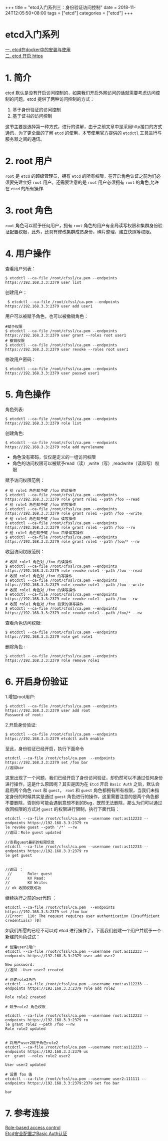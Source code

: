 +++
title = "etcd入门系列三：身份验证访问控制"
date = 2018-11-24T12:05:50+08:00
tags = ["etcd"]
categories = ["etcd"]
+++

# etcd入门系列
[一. etcd在docker中的安装与使用](http://www.artacode.com/posts/etcd/install/)  
[二. etcd 开启 https](http://www.artacode.com/posts/etcd/enable-https/)  

# 1. 简介
etcd 默认是没有开启访问控制的，如果我们开启外网访问的话就需要考虑访问控制的问题，etcd 提供了两种访问控制的方式：
1. 基于身份验证的访问控制
2. 基于证书的访问控制 

这节主要是选择第一种方式，进行的讲解，由于之前文章中是采用http接口的方式通讯，为了更全面的了解 `etcd` 的使用，本节使用官方提供的 `etcdctl` 工具进行与服务器之间的通讯。

# 2. root 用户
`root` 是 `etcd` 的超级管理员，拥有 `etcd` 的所有权限，在开启角色认证之前为们必须要先建立好 `root` 用户。还需要注意的是 `root` 用户必须拥有 `root` 的角色,允许在 `etcd` 的所有操作.

# 3. root 角色
`root` 角色可以赋予任何用户，拥有 `root` 角色的用户有全局读写权限和集群身份验证配置权限，此外，还具有修改集群成员身份，碎片整理，建立快照等权限。
    	
# 4. 用户操作
查看用户列表：  

    $ etcdctl --ca-file /root/cfssl/ca.pem --endpoints https://192.168.3.3:2379 user list
创建用户：

     $ etcdctl --ca-file /root/cfssl/ca.pem --endpoints https://192.168.3.3:2379 user add user1
用户可以被赋予角色，也可以被撤销角色：
	
    #赋予权限
	$ etcdctl --ca-file /root/cfssl/ca.pem --endpoints https://192.168.3.3:2379 user grant --roles root user1
    # 撤销权限
	$ etcdctl --ca-file /root/cfssl/ca.pem --endpoints https://192.168.3.3:2379 user revoke --roles root user1
修改用户密码：

    $ etcdctl --ca-file /root/cfssl/ca.pem --endpoints https://192.168.3.3:2379 user passwd user1
# 5. 角色操作
角色列表:

	$ etcdctl --ca-file /root/cfssl/ca.pem --endpoints https://192.168.3.3:2379 role list
创建角色:

	$ etcdctl --ca-file /root/cfssl/ca.pem --endpoints https://192.168.3.3:2379 role add myrolename
    
- 角色没有密码，仅仅是定义的一组访问权限
- 角色的访问权限可以被赋予read（读）,write（写）,readwrite（读和写）权限

赋予访问权限范例：
```
# 给 role1 角色赋予键 /foo 的读操作
$ etcdctl --ca-file /root/cfssl/ca.pem --endpoints https://192.168.3.3:2379 role grant role1 --path /foo --read
# 给 role1 角色赋予键 /foo 的写操作
$ etcdctl --ca-file /root/cfssl/ca.pem --endpoints https://192.168.3.3:2379 role grant role1 --path /foo --write
# 给 role1 角色赋予键 /foo 读写操作
$ etcdctl --ca-file /root/cfssl/ca.pem --endpoints https://192.168.3.3:2379 role grant role1 --path /foo --rw
# 给 role1 角色赋予键 /foo 目录读写操作
$ etcdctl --ca-file /root/cfssl/ca.pem --endpoints https://192.168.3.3:2379 role grant role1 --path /foo/* --rw
```
收回访问权限范例：
```
# 收回 role1 角色对 /foo 的读操作
$ etcdctl --ca-file /root/cfssl/ca.pem --endpoints https://192.168.3.3:2379 role revoke role1 --path /foo --read
# 收回 role1 角色对 /foo 的写操作
$ etcdctl --ca-file /root/cfssl/ca.pem --endpoints https://192.168.3.3:2379 role revoke role1 --path /foo --write
# 收回 role1 角色对 /foo 的读写操作
$ etcdctl --ca-file /root/cfssl/ca.pem --endpoints https://192.168.3.3:2379 role revoke role1 --path /foo --rw
# 收回 role1 角色对 /foo 目录的读写操作
$ etcdctl --ca-file /root/cfssl/ca.pem --endpoints https://192.168.3.3:2379 role revoke role1 --path /foo/* --rw

```
查看角色访问权限:

	$ etcdctl --ca-file /root/cfssl/ca.pem --endpoints https://192.168.3.3:2379 role get role1

删除角色 :
	
	$ etcdctl --ca-file /root/cfssl/ca.pem --endpoints https://192.168.3.3:2379 role remove role1
    
# 6. 开启身份验证
1.增加root用户:

	$ etcdctl --ca-file /root/cfssl/ca.pem --endpoints https://192.168.3.3:2379 user add root
    Password of root:
2.开启身份验证:


	$ etcdctl --ca-file /root/cfssl/ca.pem --endpoints https://192.168.3.3:2379 etcdctl auth enable
至此，身份验证已经开启，执行下面命令
```
etcdctl --ca-file /root/cfssl/ca.pem  --endpoints https://192.168.3.3:2379 set /foo bar
//返回bar
```
这里出现了一个问题，我们已经开启了身份访问验证，却仍然可以不通过任何身份进行操作，这是什么原因呢？其实是因为在 `Etcd` 开启 `Basic Auth` 之后，默认会启用两个角色 `root` 和 `guest`， `root` 和 `guest` 角色都拥有所有权限，当我们未指定身份的时候其实是通过 `guest` 角色进行的操作，这里需要注意的是两个角色都不要删除，否则你可能会遇到意想不到的Bug，既然无法删除，那么为们可以通过收回权限的方式对 `guest` 的权限进行限制，执行下面代码：
```
etcdctl --ca-file /root/cfssl/ca.pem --username root:as112233 --endpoints https://192.168.3.3:2379 ro
le revoke guest --path '/*' --rw
//返回：Role guest updated

//查看guest最新的权限信息
etcdctl --ca-file /root/cfssl/ca.pem --username root:as112233 --endpoints https://192.168.3.3:2379 ro
le get guest


//返回 ：
 //       Role: guest
//        KV Read:
//        KV Write:
// ok 收回权限成功
```

继续执行之前的set代码 ：
```
etcdctl --ca-file /root/cfssl/ca.pem  --endpoints https://192.168.3.3:2379 set /foo bar
//Error:  110: The request requires user authentication (Insufficient credentials) [0]
```
如我们所愿的已经不可以对 etcd 进行操作了，下面我们创建一个用户并赋予一个新建的角色试试：
```
# 创建user2用户
etcdctl --ca-file /root/cfssl/ca.pem --username root:as112233 --endpoints https://192.168.3.3:2379 user add user2

New password: 
//返回 ：User user2 created

# 创建role2角色
etcdctl --ca-file /root/cfssl/ca.pem --username root:as112233 --endpoints https://192.168.3.3:2379 role add role2

Role role2 created

# 赋予role2 角色权限

etcdctl --ca-file /root/cfssl/ca.pem --username root:as112233 --endpoints https://192.168.3.3:2379 ro
le grant role2 --path /foo --rw
Role role2 updated


# 将用户user2赋予角色role2
etcdctl --ca-file /root/cfssl/ca.pem --username root:as112233 --endpoints https://192.168.3.3:2379 us
er  grant --roles role2 user2

User user2 updated

# 设置 foo 值
etcdctl --ca-file /root/cfssl/ca.pem --username user2:111111 --endpoints https://192.168.3.3:2379:2379 set foo bar

bar
```
# 7. 参考连接
[Role-based access control](https://github.com/etcd-io/etcd/blob/master/Documentation/op-guide/authentication.md)  
[Etcd安全配置之Basic Auth认证](https://juejin.im/post/5b986abff265da0ad947b52f)
